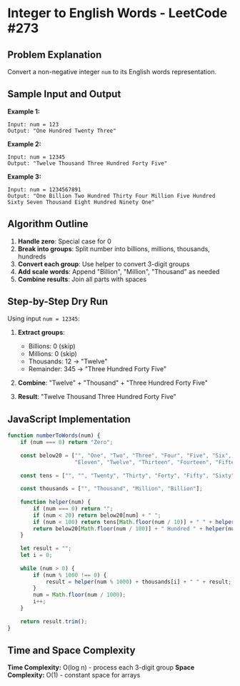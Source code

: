 # Integer to English Words - LeetCode #273

## Problem Explanation
Convert a non-negative integer `num` to its English words representation.

## Sample Input and Output

**Example 1:**
```
Input: num = 123
Output: "One Hundred Twenty Three"
```

**Example 2:**
```
Input: num = 12345
Output: "Twelve Thousand Three Hundred Forty Five"
```

**Example 3:**
```
Input: num = 1234567891
Output: "One Billion Two Hundred Thirty Four Million Five Hundred Sixty Seven Thousand Eight Hundred Ninety One"
```

## Algorithm Outline
1. **Handle zero**: Special case for 0
2. **Break into groups**: Split number into billions, millions, thousands, hundreds
3. **Convert each group**: Use helper to convert 3-digit groups
4. **Add scale words**: Append "Billion", "Million", "Thousand" as needed
5. **Combine results**: Join all parts with spaces

## Step-by-Step Dry Run
Using input `num = 12345`:

1. **Extract groups**:
   - Billions: 0 (skip)
   - Millions: 0 (skip)  
   - Thousands: 12 → "Twelve"
   - Remainder: 345 → "Three Hundred Forty Five"

2. **Combine**: "Twelve" + "Thousand" + "Three Hundred Forty Five"
3. **Result**: "Twelve Thousand Three Hundred Forty Five"

## JavaScript Implementation

```javascript
function numberToWords(num) {
    if (num === 0) return "Zero";
    
    const below20 = ["", "One", "Two", "Three", "Four", "Five", "Six", "Seven", "Eight", "Nine", "Ten",
                     "Eleven", "Twelve", "Thirteen", "Fourteen", "Fifteen", "Sixteen", "Seventeen", "Eighteen", "Nineteen"];
    
    const tens = ["", "", "Twenty", "Thirty", "Forty", "Fifty", "Sixty", "Seventy", "Eighty", "Ninety"];
    
    const thousands = ["", "Thousand", "Million", "Billion"];
    
    function helper(num) {
        if (num === 0) return "";
        if (num < 20) return below20[num] + " ";
        if (num < 100) return tens[Math.floor(num / 10)] + " " + helper(num % 10);
        return below20[Math.floor(num / 100)] + " Hundred " + helper(num % 100);
    }
    
    let result = "";
    let i = 0;
    
    while (num > 0) {
        if (num % 1000 !== 0) {
            result = helper(num % 1000) + thousands[i] + " " + result;
        }
        num = Math.floor(num / 1000);
        i++;
    }
    
    return result.trim();
}
```

## Time and Space Complexity

**Time Complexity:** O(log n) - process each 3-digit group
**Space Complexity:** O(1) - constant space for arrays
